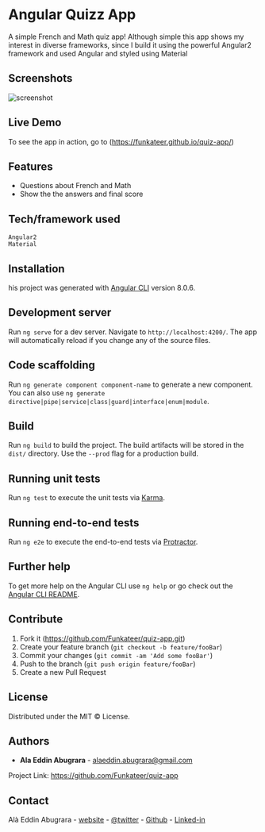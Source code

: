 # Angular Quizz App
A simple French and Math quiz app! Although simple this app shows my interest in diverse frameworks, since I build it using the powerful Angular2 framework and used Angular and styled using Material


## Screenshots
![screenshot](https://alabugrara.com/img/quiz-app-poster.png)


## Live Demo
To see the app in action, go to (https://funkateer.github.io/quiz-app/)


## Features
- Questions about French and Math
- Show the the answers and final score


## Tech/framework used
```
Angular2
Material
```


## Installation
his project was generated with [Angular CLI](https://github.com/angular/angular-cli) version 8.0.6.


## Development server
Run `ng serve` for a dev server. Navigate to `http://localhost:4200/`. The app will automatically reload if you change any of the source files.


## Code scaffolding
Run `ng generate component component-name` to generate a new component. You can also use `ng generate directive|pipe|service|class|guard|interface|enum|module`.


## Build
Run `ng build` to build the project. The build artifacts will be stored in the `dist/` directory. Use the `--prod` flag for a production build.


## Running unit tests
Run `ng test` to execute the unit tests via [Karma](https://karma-runner.github.io).


## Running end-to-end tests
Run `ng e2e` to execute the end-to-end tests via [Protractor](http://www.protractortest.org/).


## Further help
To get more help on the Angular CLI use `ng help` or go check out the [Angular CLI README](https://github.com/angular/angular-cli/blob/master/README.md).


## Contribute
1. Fork it (<https://github.com/Funkateer/quiz-app.git>)
2. Create your feature branch (`git checkout -b feature/fooBar`)
3. Commit your changes (`git commit -am 'Add some fooBar'`)
4. Push to the branch (`git push origin feature/fooBar`)
5. Create a new Pull Request


## License
Distributed under the MIT ©  License.


## Authors
* **Ala Eddin Abugrara** - alaeddin.abugrara@gmail.com

Project Link: https://github.com/Funkateer/quiz-app


## Contact
Alà Eddin Abugrara - [website](http://www.alabugrara.com) - [@twitter](https://twitter.com/twitter_handle) - [Github](https://github.com/Funkateer) - [Linked-in](https://www.linkedin.com/in/al%C3%A0-eddin-abugrara-214ba5115/)


<!-- Markdown links & imgs  -->
